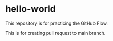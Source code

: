 # hello-world
This repository is for practicing the GitHub Flow.


This is for creating pull request to main branch.
